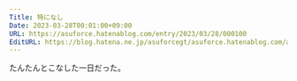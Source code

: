 ```yaml
---
Title: 特になし
Date: 2023-03-28T00:01:00+09:00
URL: https://asuforce.hatenablog.com/entry/2023/03/28/000100
EditURL: https://blog.hatena.ne.jp/asuforcegt/asuforce.hatenablog.com/atom/entry/4207112889975725963
---
```


たんたんとこなした一日だった。
